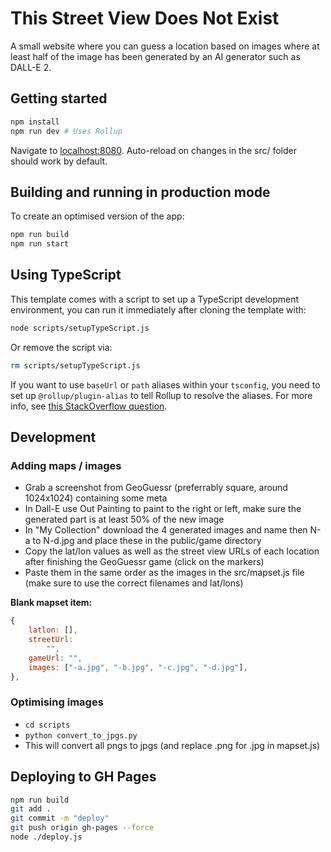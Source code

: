 # This Street View Does Not Exist

A small website where you can guess a location based on images where at least half of the image has been generated
by an AI generator such as DALL-E 2.

## Getting started

```bash
npm install
npm run dev # Uses Rollup
```

Navigate to [localhost:8080](http://localhost:8080). Auto-reload on changes in the src/ folder should work by default.

## Building and running in production mode

To create an optimised version of the app:

```bash
npm run build
npm run start
```

## Using TypeScript

This template comes with a script to set up a TypeScript development environment, you can run it immediately after cloning the template with:

```bash
node scripts/setupTypeScript.js
```

Or remove the script via:

```bash
rm scripts/setupTypeScript.js
```

If you want to use `baseUrl` or `path` aliases within your `tsconfig`, you need to set up `@rollup/plugin-alias` to tell Rollup to resolve the aliases. For more info, see [this StackOverflow question](https://stackoverflow.com/questions/63427935/setup-tsconfig-path-in-svelte).

## Development

### Adding maps / images

- Grab a screenshot from GeoGuessr (preferrably square, around 1024x1024) containing some meta
- In Dall-E use Out Painting to paint to the right or left, make sure the generated part is at least 50% of the new image
- In "My Collection" download the 4 generated images and name then N-a to N-d.jpg and place these in the public/game directory
- Copy the lat/lon values as well as the street view URLs of each location after finishing the GeoGuessr game (click on the markers)
- Paste them in the same order as the images in the src/mapset.js file (make sure to use the correct filenames and lat/lons)

**Blank mapset item:**

```javascript
{
    latlon: [],
    streetUrl:
        "",
    gameUrl: "",
    images: ["-a.jpg", "-b.jpg", "-c.jpg", "-d.jpg"],
},
```

### Optimising images

- `cd scripts`
- `python convert_to_jpgs.py`
- This will convert all pngs to jpgs (and replace .png for .jpg in mapset.js)

## Deploying to GH Pages

```bash
npm run build
git add .
git commit -m "deploy"
git push origin gh-pages --force
node ./deploy.js
```
